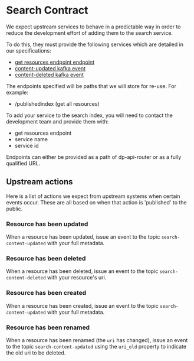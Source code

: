 # Search Contract

We expect upstream services to behave in a predictable way in order to reduce the development effort of adding them to the search service.

To do this, they must provide the following services which are detailed in our specifications:

- [get resources endpoint endpoint](https://github.com/ONSdigital/dis-search-upstream-stub/blob/develop/specification.yml)
- [content-updated kafka event](../../specification.yml)
- [content-deleted kafka event](https://github.com/ONSdigital/dp-search-data-importer/blob/develop/specification.yml)

The endpoints specified will be paths that we will store for re-use. For example:

- /publishedindex (get all resources)

To add your service to the search index, you will need to contact the development team and provide them with:

- get resources endpoint
- service name
- service id

Endpoints can either be provided as a path of dp-api-router or as a fully qualified URL.

## Upstream actions

Here is a list of actions we expect from upstream systems when certain events occur. These are all based on when that
action is 'published' to the public.

### Resource has been updated

When a resource has been updated, issue an event to the topic `search-content-updated` with your full metadata.

### Resource has been deleted

When a resource has been deleted, issue an event to the topic `search-content-deleted` with your resource's uri.

### Resource has been created

When a resource has been created, issue an event to the topic `search-content-updated` with your full metadata.

### Resource has been renamed

When a resource has been renamed (the `uri` has changed), issue an event to the topic `search-content-updated` using the
`uri_old` property to indicate the old uri to be deleted.

